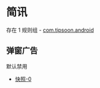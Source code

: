 # 简讯

存在 1 规则组 - [com.tipsoon.android](/src/apps/com.tipsoon.android.ts)

## 弹窗广告

默认禁用

- [快照-0](https://i.gkd.li/import/13426997)
